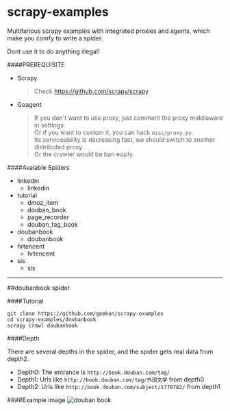 scrapy-examples
==============

Multifarious scrapy examples with integrated proxies and agents, which make you comfy to write a spider.

Dont use it to do anything illegal!

####PREREQUISITE

* Scrapy
  > Check https://github.com/scrapy/scrapy

* Goagent
  > If you don't want to use proxy, just comment the proxy middleware in settings.  
  > Or if you want to custom it, you can hack `misc/proxy.py`.  
  > Its serviceability is decreasing fast, we should switch to another distributed proxy.  
  > Or the crawler would be ban easily.

####Avaiable Spiders

* linkedin
  * linkedin
* tutorial
  * dmoz_item
  * douban_book
  * page_recorder
  * douban_tag_book
* doubanbook
  * doubanbook
* hrtencent
  * hrtencent
* sis
  * sis

***

##doubanbook spider

####Tutorial

    git clone https://github.com/geekan/scrapy-examples
    cd scrapy-examples/doubanbook
    scrapy crawl doubanbook

####Depth

There are several depths in the spider, and the spider gets
real data from depth2.

- Depth0: The entrance is `http://book.douban.com/tag/`
- Depth1: Urls like `http://book.douban.com/tag/外国文学` from depth0
- Depth2: Urls like `http://book.douban.com/subject/1770782/` from depth1

####Example image
![douban book](https://raw2.github.com/geekan/cowry/master/image/doubanbook.jpg)
